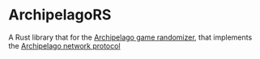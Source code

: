 # ArchipelagoRS

A Rust library that for the [Archipelago game randomizer](https://archipelago.gg), that implements the [Archipelago network protocol](https://github.com/ArchipelagoMW/Archipelago/blob/main/docs/network%20protocol.md)
